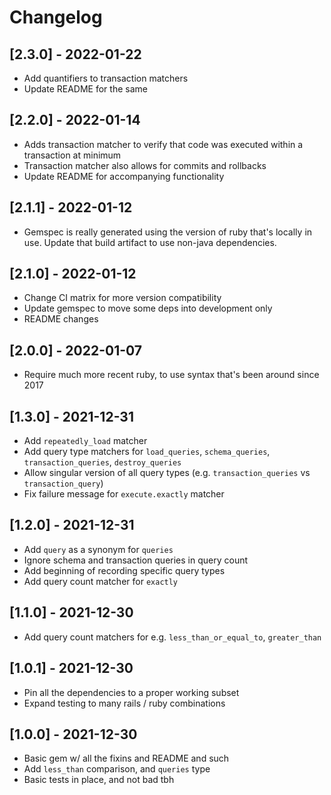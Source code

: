 # Changelog

## [2.3.0] - 2022-01-22
- Add quantifiers to transaction matchers
- Update README for the same

## [2.2.0] - 2022-01-14
- Adds transaction matcher to verify that code was executed within a
  transaction at minimum
- Transaction matcher also allows for commits and rollbacks
- Update README for accompanying functionality

## [2.1.1] - 2022-01-12
- Gemspec is really generated using the version of ruby that's locally in use.
  Update that build artifact to use non-java dependencies.

## [2.1.0] - 2022-01-12
- Change CI matrix for more version compatibility
- Update gemspec to move some deps into development only
- README changes

## [2.0.0] - 2022-01-07
- Require much more recent ruby, to use syntax that's been around since 2017

## [1.3.0] - 2021-12-31
- Add `repeatedly_load` matcher
- Add query type matchers for `load_queries`, `schema_queries`, `transaction_queries`, `destroy_queries`
- Allow singular version of all query types (e.g. `transaction_queries` vs `transaction_query`)
- Fix failure message for `execute.exactly` matcher

## [1.2.0] - 2021-12-31
- Add `query` as a synonym for `queries`
- Ignore schema and transaction queries in query count
- Add beginning of recording specific query types
- Add query count matcher for `exactly`

## [1.1.0] - 2021-12-30
- Add query count matchers for e.g. `less_than_or_equal_to`, `greater_than`

## [1.0.1] - 2021-12-30
- Pin all the dependencies to a proper working subset
- Expand testing to many rails / ruby combinations

## [1.0.0] - 2021-12-30
- Basic gem w/ all the fixins and README and such
- Add `less_than` comparison, and `queries` type
- Basic tests in place, and not bad tbh
 
